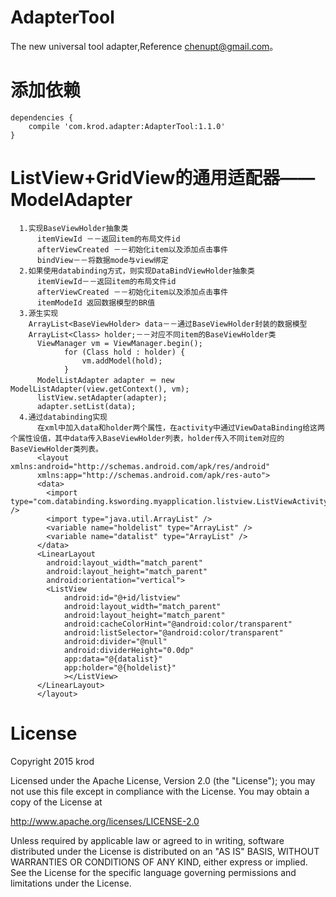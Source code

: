 # AdapterTool
The new universal tool adapter,Reference chenupt@gmail.com。
# 添加依赖
```
dependencies {
    compile 'com.krod.adapter:AdapterTool:1.1.0'
}
```

# ListView+GridView的通用适配器——ModelAdapter
```
  1.实现BaseViewHolder抽象类
      itemViewId －－返回item的布局文件id
      afterViewCreated －－初始化item以及添加点击事件
      bindView－－将数据mode与view绑定
  2.如果使用databinding方式，则实现DataBindViewHolder抽象类
      itemViewId－－返回item的布局文件id
      afterViewCreated －－初始化item以及添加点击事件
      itemModeId 返回数据模型的BR值
  3.源生实现
    ArrayList<BaseViewHolder> data－－通过BaseViewHolder封装的数据模型
    ArrayList<Class> holder;－－对应不同item的BaseViewHolder类
      ViewManager vm = ViewManager.begin();
            for (Class hold : holder) {
                vm.addModel(hold);
            }
      ModelListAdapter adapter ＝ new ModelListAdapter(view.getContext(), vm);
      listView.setAdapter(adapter);
      adapter.setList(data);
  4.通过databinding实现
      在xml中加入data和holder两个属性，在activity中通过ViewDataBinding给这两个属性设值，其中data传入BaseViewHolder列表，holder传入不同item对应的BaseViewHolder类列表。
      <layout xmlns:android="http://schemas.android.com/apk/res/android"
      xmlns:app="http://schemas.android.com/apk/res-auto">
      <data>
        <import type="com.databinding.kswording.myapplication.listview.ListViewActivity" />
        <import type="java.util.ArrayList" />
        <variable name="holdelist" type="ArrayList" />
        <variable name="datalist" type="ArrayList" />
      </data>
      <LinearLayout
        android:layout_width="match_parent"
        android:layout_height="match_parent"
        android:orientation="vertical">
        <ListView
            android:id="@+id/listview"
            android:layout_width="match_parent"
            android:layout_height="match_parent"
            android:cacheColorHint="@android:color/transparent"
            android:listSelector="@android:color/transparent"
            android:divider="@null"
            android:dividerHeight="0.0dp"
            app:data="@{datalist}"
            app:holder="@{holdelist}"
            ></ListView>
      </LinearLayout>
      </layout>
```
# License

Copyright 2015 krod

Licensed under the Apache License, Version 2.0 (the "License");
you may not use this file except in compliance with the License.
You may obtain a copy of the License at

   http://www.apache.org/licenses/LICENSE-2.0

Unless required by applicable law or agreed to in writing, software
distributed under the License is distributed on an "AS IS" BASIS,
WITHOUT WARRANTIES OR CONDITIONS OF ANY KIND, either express or implied.
See the License for the specific language governing permissions and
limitations under the License.

